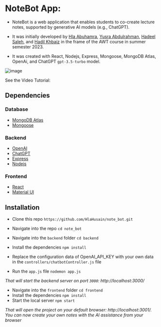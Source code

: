 # NoteBot App:
* NoteBot is a web application that enables students to co-create lecture notes, supported by generative AI models (e.g., ChatGPT).

* It was initially developed by [Hla Abuhamra](https://github.com/HlaHusain), [Yusra Abdulrahman](https://github.com/Yusra-3033), [Hadeel Saleh](https://github.com/hadeelalzenaty-web), and [Hadil Khbaiz]() in the frame of the AWT course in summer semester 2023.

* It was created with React, Nodejs, Express, Mongoose, MongoDB Atlas, OpenAi, and ChatGPT `gpt-3.5-turbo` model.

  
![image](https://github.com/HlaHusain/note_bot/assets/72098393/46c32532-51a0-4327-ba42-03126ba7c80a)



See the Video Tutorial: <br />


## Dependencies
### Database
* [MongoDB Atlas](https://www.mongodb.com/atlas)
* [Mongoose](https://mongoosejs.com/)

### Backend
* [OpenAI](https://openai.com/)
* [ChatGPT](https://platform.openai.com/)
* [Express](https://expressjs.com/en)
* [Nodejs](https://nodejs.org/en)

### Frontend
* [React](https://react.dev/)
* [Material UI](https://vitejs.dev/)

## Installation
* Clone this repo `https://github.com/HlaHusain/note_bot.git`
* Navigate into the repo `cd note_bot`

* Navigate into the `backend` folder `cd backend`
* Install the dependencies ``npm install``
* Replace the configuration data of OpenAI_API_KEY with your own data in the `controllers/chatbotController.js` file
* Run the `app.js` file `nodemon app.js`

*That will start the backend server on port `3000`: http://localhost:3000/*

* Navigate into the `frontend` folder `cd frontend`
* Install the dependencies ``npm install``
* Start the local server ``npm start``

*That will open the project on your default browser: http://localhost:3001/. You can now create your own notes with the AI assistance from your browser*
